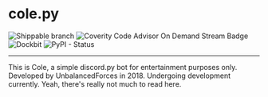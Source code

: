 # cole.py
![Shippable branch](https://img.shields.io/shippable/5444c5ecb904a4b21567b0ff/master.svg?style=for-the-badge) ![Coverity Code Advisor On Demand Stream Badge](https://img.shields.io/coverity/ondemand/streams/STREAM.svg?style=for-the-badge) ![Dockbit](https://img.shields.io/dockbit/ORGANIZATION_NAME/PIPELINE_NAME.svg?token=PIPELINE_TOKEN&style=for-the-badge) ![PyPI - Status](https://img.shields.io/pypi/status/Django.svg?style=for-the-badge)
___
This is Cole, a simple discord.py bot for entertainment purposes only. Developed by UnbalancedForces in 2018. Undergoing development currently. Yeah, there's really not much to read here.
